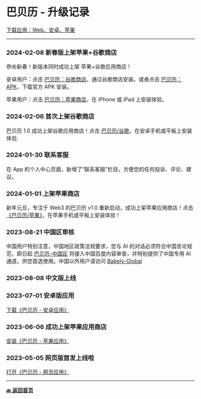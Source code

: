 # 巴贝历 - 升级记录

[下载应用：Web、安卓、苹果](https://links.babely.cc)

---

### 2024-02-08 新春版上架苹果+谷歌商店

恭㊗️新春！新版本同时成功上架 苹果+谷歌应用商店！

安卓用户：点击 [巴贝历：谷歌商店](https://gplay.babely.cc)，通过谷歌商店安装。或者点击 [巴贝历：APK](https://apk.babely.cc)，下载官方 APK 安装。

苹果用户：点击 [巴贝历：苹果商店](https://ios.babely.cc)，在 iPhone 或 iPad 上安装体验。

### 2024-02-06 首次上架谷歌商店

巴贝历 1.0 成功上架谷歌应用商店！点击 [巴贝历/谷歌](https://gplay.babely.cc)，在安卓手机或平板上安装体验.

### 2024-01-30 联系客服

在 App 的个人中心页面，新增了“联系客服”栏目，方便您的任何投诉、评论、建议。

### 2024-01-01 上架苹果商店

新年元旦，专注于 Web3 的巴贝历 v1.0 重新启动，成功上架苹果应用商店！点击[《巴贝历/苹果》](https://ios.babely.cc)，在苹果手机或平板上安装体验！

### 2023-08-21 中国区审核

中国用户特别注意，中国地区政策法规要求，您与 AI 的对话必须符合中国言论规范，即日起 [巴贝历-中国区](https://u.cn.babely.cc) 将接入中国百度内容审查，并特别提供了中国专用 AI 通道，供您首选使用。中国以外用户请访问 [Babely-Global](https://u.earth.babely.cc)

### 2023-08-08 中文版上线

### 2023-07-01 安卓版应用

[下载《巴贝历 - 安卓应用》](https://apk.babely.cc)

### 2023-06-06 成功上架苹果应用商店

[安装《巴贝历 - 苹果应用》](https://ios.babely.cc)

### 2023-05-05 网页版首发上线啦

[打开《巴贝历 - 网页应用》](https://u.babely.cc)

---

[**🔙️ 返回首页**](../home.md)
